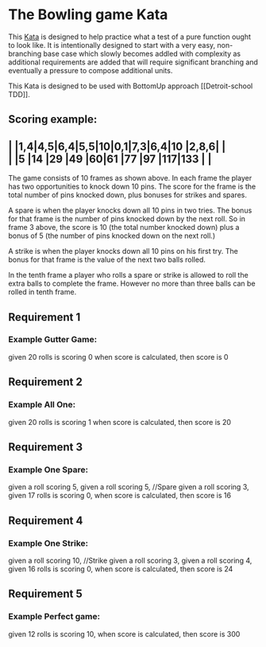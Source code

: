 # The Bowling game Kata

This [Kata](https://en.wikipedia.org/wiki/Kata_(programming)) is designed to help practice what a test of a pure 
function ought to look like. It is intentionally designed to start with a very easy, non-branching base case which 
slowly becomes addled with complexity as additional requirements are added that will require significant branching and 
eventually a pressure to compose additional units.

This Kata is designed to be used with BottomUp approach [[Detroit-school TDD]].

Scoring example:
--------------------------------------------------------------------------------------
| |1,4|4,5|6,4|5,5|10|0,1|7,3|6,4|10 |2,8,6|                                         |  
| |5  |14 |29 |49 |60|61 |77 |97 |117|133  |                                         |  
--------------------------------------------------------------------------------------
The game consists of 10 frames as shown above.  In each frame the player has
two opportunities to knock down 10 pins.  The score for the frame is the total
number of pins knocked down, plus bonuses for strikes and spares.

A spare is when the player knocks down all 10 pins in two tries.  The bonus for
that frame is the number of pins knocked down by the next roll.  So in frame 3
above, the score is 10 (the total number knocked down) plus a bonus of 5 (the
number of pins knocked down on the next roll.)

A strike is when the player knocks down all 10 pins on his first try.  The bonus
for that frame is the value of the next two balls rolled.

In the tenth frame a player who rolls a spare or strike is allowed to roll the extra
balls to complete the frame.  However no more than three balls can be rolled in
tenth frame.

## Requirement 1

### Example Gutter Game:
given 20 rolls is scoring 0
when score is calculated, 
then score is 0

## Requirement 2

### Example All One:
given 20 rolls is scoring 1
when score is calculated, 
then score is 20

## Requirement 3

### Example One Spare:
given a roll scoring 5,
given a roll scoring 5, //Spare
given a roll scoring 3,
given 17 rolls is scoring 0,
when score is calculated, 
then score is 16

## Requirement 4

### Example One Strike:
given a roll scoring 10, //Strike
given a roll scoring 3, 
given a roll scoring 4,
given 16 rolls is scoring 0,
when score is calculated, 
then score is 24

## Requirement 5

### Example Perfect game:
given 12 rolls is scoring 10,
when score is calculated, 
then score is 300
